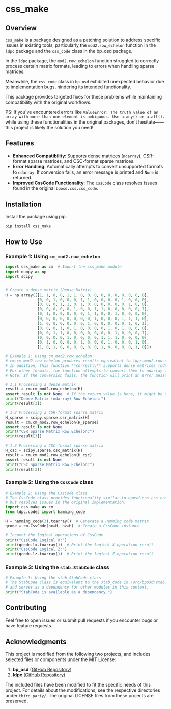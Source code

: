 # css_make

## Overview

`css_make` is a package designed as a patching solution to address specific issues in existing tools, particularly the `mod2.row_echelon` function in the `ldpc` package and the `css_code` class in the bp_osd package.

In the `ldpc` package, the `mod2.row_echelon` function struggled to correctly process certain matrix formats, leading to errors when handling sparse matrices.

Meanwhile, the `css_code` class in `bp_osd` exhibited unexpected behavior due to implementation bugs, hindering its intended functionality.

This package provides targeted fixes for these problems while maintaining compatibility with the original workflows.

PS: If you've encountered errors like `ValueError: The truth value of an array with more than one element is ambiguous. Use a.any() or a.all().` while using these functionalities in the original packages, don’t hesitate——this project is likely the solution you need!

## Features

- **Enhanced Compatibility**: Supports dense matrices (`ndarray`), CSR-format sparse matrices, and CSC-format sparse matrices.
- **Error Handling**: Automatically attempts to convert unsupported formats to `ndarray`. If conversion fails, an error message is printed and `None` is returned.
- **Improved CssCode Functionality**: The `CssCode` class resolves issues found in the original `bposd.css.css_code`.
## Installation

Install the package using pip:

```bash
pip install css_make
```


## How to Use

### Example 1: Using `cm_mod2.row_echelon`

```python
import css_make as cm  # Import the css_make module
import numpy as np
import scipy


# Create a dense matrix (Dense Matrix)
H = np.array([[1, 1, 0, 0, 1, 1, 0, 0, 0, 0, 0, 0, 0, 0, 0, 0],
              [0, 0, 1, 0, 0, 0, 1, 1, 0, 0, 0, 0, 1, 0, 0, 0],
              [0, 0, 0, 1, 1, 0, 1, 0, 0, 0, 0, 0, 0, 1, 0, 0],
              [0, 0, 0, 0, 0, 1, 0, 0, 1, 1, 0, 0, 0, 0, 0, 1],
              [0, 1, 0, 0, 0, 0, 0, 1, 1, 0, 0, 1, 0, 0, 0, 0],
              [0, 0, 0, 0, 0, 0, 0, 0, 1, 0, 0, 0, 1, 1, 1, 0],
              [1, 0, 0, 0, 0, 0, 0, 1, 0, 0, 0, 0, 0, 1, 0, 1],
              [0, 0, 0, 1, 0, 1, 0, 0, 0, 0, 1, 0, 1, 0, 0, 0],
              [0, 0, 1, 1, 0, 0, 0, 0, 0, 0, 0, 1, 0, 0, 0, 1],
              [0, 0, 0, 0, 1, 0, 0, 0, 0, 1, 1, 1, 0, 0, 0, 0],
              [0, 1, 0, 0, 0, 0, 1, 0, 0, 0, 1, 0, 0, 0, 1, 0],
              [1, 0, 1, 0, 0, 0, 0, 0, 0, 1, 0, 0, 0, 0, 1, 0]])

# Example 1: Using cm_mod2.row_echelon
# cm.cm_mod2.row_echelon produces results equivalent to ldpc.mod2.row_echelon.
# In addition, this function **correctly** supports dense matrices (ndarray), CSR-format sparse matrices, and CSC-format sparse matrices.
# For other formats, the function attempts to convert them to ndarray format.
# Note: If the conversion fails, the function will print an error message and return None.

# 1.1 Processing a dense matrix
result = cm.cm_mod2.row_echelon(H)
assert result is not None  # If the return value is None, it might be due to the input matrix not being converted to ndarray format. Check the error message for details.
print("Dense Matrix (ndarray) Row Echelon:")
print(result[3])

# 1.2 Processing a CSR-format sparse matrix
H_sparse = scipy.sparse.csr_matrix(H)
result = cm.cm_mod2.row_echelon(H_sparse)
assert result is not None
print("CSR Sparse Matrix Row Echelon:")
print(result[3])

# 1.3 Processing a CSC-format sparse matrix
H_csc = scipy.sparse.csc_matrix(H)
result = cm.cm_mod2.row_echelon(H_csc)
assert result is not None
print("CSC Sparse Matrix Row Echelon:")
print(result[3])
```

### Example 2: Using the `CssCode` class

```python
# Example 2: Using the CssCode class
# The CssCode class provides functionality similar to bposd.css.css_code
# but resolves issues in the original implementation.
import css_make as cm
from ldpc.codes import hamming_code

H = hamming_code(3).toarray()  # Generate a Hamming code matrix
qcode = cm.CssCode(hx=H, hz=H)  # Create a CssCode instance

# Inspect the logical operations of CssCode
print("CssCode Logical X:")
print(qcode.lx.toarray())  # Print the logical X operation result
print("CssCode Logical Z:")
print(qcode.lz.toarray())  # Print the logical Z operation result
```

### Example 3: Using the `stab.StabCode` class

```python
# Example 3: Using the stab.StabCode class
# The StabCode class is equivalent to the stab_code in /src/bposd/stab.py,
# and serves as a dependency for other modules in this context.
print("StabCode is available as a dependency.")
```

## Contributing

Feel free to open issues or submit pull requests if you encounter bugs or have feature requests.

## Acknowledgments

This project is modified from the following two projects, and includes selected files or components under the MIT License:

1. **bp_osd** ([GitHub Repository](https://github.com/quantumgizmos/bp_osd))
2. **ldpc** ([GitHub Repository](https://github.com/quantumgizmos/ldpc))

The included files have been modified to fit the specific needs of this project. For details about the modifications, see the respective directories under `third_party/`. The original LICENSE files from these projects are preserved.
